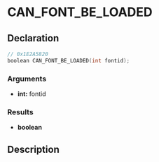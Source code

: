 # CAN_FONT_BE_LOADED

## Declaration
```cpp
// 0x1E2A5820
boolean CAN_FONT_BE_LOADED(int fontid);
```

### Arguments
- **int:** fontid

### Results
- **boolean**

## Description
